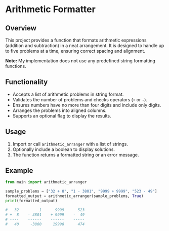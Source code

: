 # Arithmetic Formatter

## Overview

This project provides a function that formats arithmetic expressions (addition and subtraction) in a neat arrangement. It is designed to handle up to five problems at a time, ensuring correct spacing and alignment.

**Note:** My implementation does not use any predefined string formatting functions. 

## Functionality

- Accepts a list of arithmetic problems in string format.
- Validates the number of problems and checks operators (`+` or `-`).
- Ensures numbers have no more than four digits and include only digits.
- Arranges the problems into aligned columns.
- Supports an optional flag to display the results.

## Usage

1. Import or call `arithmetic_arranger` with a list of strings.
2. Optionally include a boolean to display solutions.
3. The function returns a formatted string or an error message.

## Example

```python
from main import arithmetic_arranger

sample_problems = ["32 + 8", "1 - 3801", "9999 + 9999", "523 - 49"]
formatted_output = arithmetic_arranger(sample_problems, True)
print(formatted_output)

#   32         1      9999      523
# +  8    - 3801    + 9999    -  49
# ----    ------    ------    -----
#   40     -3800     19998      474
```
